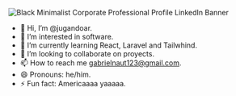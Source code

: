 ![Black Minimalist Corporate Professional Profile LinkedIn Banner](https://github.com/jugandoar/jugandoar/assets/129234444/cc9102ec-3475-4a1a-99f8-47b137cf3f02)
- 👋 Hi, I’m @jugandoar.
- 👀 I’m interested in software.
- 🌱 I’m currently learning React, Laravel and Tailwhind.
- 💞️ I’m looking to collaborate on proyects.
- 📫 How to reach me gabrielnaut123@gmail.com.
- 😄 Pronouns: he/him.
- ⚡ Fun fact: Americaaaa yaaaaa.
<!---
jugandoar/jugandoar is a ✨ special ✨ repository because its `README.md` (this file) appears on your GitHub profile.
You can click the Preview link to take a look at your changes.
--->
